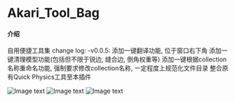 # Akari_Tool_Bag

#### 介绍
自用便捷工具集
change log:
    -v0.0.5:
        添加一键翻译功能, 位于窗口右下角
        添加一键清理模型功能(包括但不限于锐边, 缝合边, 倒角权重等)
        添加一键根据collection名称重命名功能, 强制要求修改collection名称, 一定程度上规范化文件目录
        整合原有Quick Physics工具至本插件
        
![Image text](https://gitee.com/baka-akari/images_lib/raw/master/%E5%8A%A8%E7%94%BB%2025.gif)
![Image text](https://gitee.com/baka-akari/images_lib/raw/master/%E5%8A%A8%E7%94%BB%2027.gif)
![Image text](https://gitee.com/baka-akari/images_lib/raw/master/%E5%8A%A8%E7%94%BB%2026.gif)
